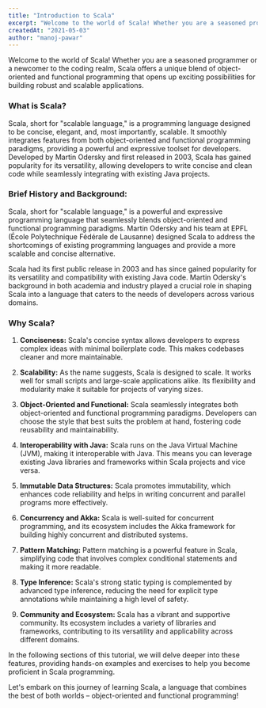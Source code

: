 ```yaml
---
title: "Introduction to Scala"
excerpt: "Welcome to the world of Scala! Whether you are a seasoned programmer or a newcomer to the coding realm, Scala offers a unique blend of object-oriented and functional programming that opens up exciting possibilities for building robust and scalable applications."
createdAt: "2021-05-03"
author: "manoj-pawar"
---
```


Welcome to the world of Scala! Whether you are a seasoned programmer or a newcomer to the coding realm, Scala offers a unique blend of object-oriented and functional programming that opens up exciting possibilities for building robust and scalable applications.

### What is Scala?

Scala, short for "scalable language," is a programming language designed to be concise, elegant, and, most importantly, scalable. It smoothly integrates features from both object-oriented and functional programming paradigms, providing a powerful and expressive toolset for developers. Developed by Martin Odersky and first released in 2003, Scala has gained popularity for its versatility, allowing developers to write concise and clean code while seamlessly integrating with existing Java projects.

### Brief History and Background:

Scala, short for "scalable language," is a powerful and expressive programming language that seamlessly blends object-oriented and functional programming paradigms. Martin Odersky and his team at EPFL (École Polytechnique Fédérale de Lausanne) designed Scala to address the shortcomings of existing programming languages and provide a more scalable and concise alternative.

Scala had its first public release in 2003 and has since gained popularity for its versatility and compatibility with existing Java code. Martin Odersky's background in both academia and industry played a crucial role in shaping Scala into a language that caters to the needs of developers across various domains.

### Why Scala?

1. **Conciseness:**
   Scala's concise syntax allows developers to express complex ideas with minimal boilerplate code. This makes codebases cleaner and more maintainable.

2. **Scalability:**
   As the name suggests, Scala is designed to scale. It works well for small scripts and large-scale applications alike. Its flexibility and modularity make it suitable for projects of varying sizes.

3. **Object-Oriented and Functional:**
   Scala seamlessly integrates both object-oriented and functional programming paradigms. Developers can choose the style that best suits the problem at hand, fostering code reusability and maintainability.

4. **Interoperability with Java:**
   Scala runs on the Java Virtual Machine (JVM), making it interoperable with Java. This means you can leverage existing Java libraries and frameworks within Scala projects and vice versa.

5. **Immutable Data Structures:**
   Scala promotes immutability, which enhances code reliability and helps in writing concurrent and parallel programs more effectively.

6. **Concurrency and Akka:**
   Scala is well-suited for concurrent programming, and its ecosystem includes the Akka framework for building highly concurrent and distributed systems.

7. **Pattern Matching:**
   Pattern matching is a powerful feature in Scala, simplifying code that involves complex conditional statements and making it more readable.

8. **Type Inference:**
   Scala's strong static typing is complemented by advanced type inference, reducing the need for explicit type annotations while maintaining a high level of safety.

9. **Community and Ecosystem:**
   Scala has a vibrant and supportive community. Its ecosystem includes a variety of libraries and frameworks, contributing to its versatility and applicability across different domains.

In the following sections of this tutorial, we will delve deeper into these features, providing hands-on examples and exercises to help you become proficient in Scala programming.

Let's embark on this journey of learning Scala, a language that combines the best of both worlds – object-oriented and functional programming!

